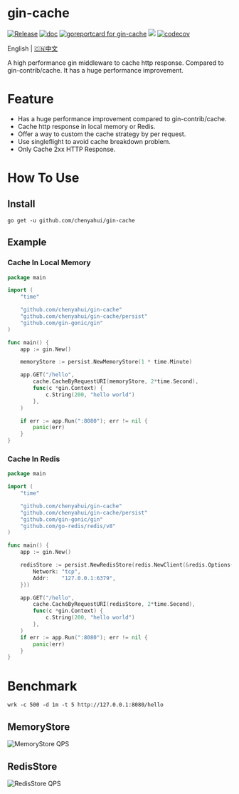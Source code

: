 # gin-cache

[![Release](https://img.shields.io/github/release/chenyahui/gin-cache.svg?style=flat-square)](https://github.com/chenyahui/gin-cache/releases)
[![doc](https://img.shields.io/badge/go.dev-doc-007d9c?style=flat-square&logo=read-the-docs)](https://pkg.go.dev/github.com/chenyahui/gin-cache)
[![goreportcard for gin-cache](https://goreportcard.com/badge/github.com/chenyahui/gin-cache)](https://goreportcard.com/report/github.com/chenyahui/gin-cache)
![](https://img.shields.io/badge/license-MIT-green)
[![codecov](https://codecov.io/gh/chenyahui/gin-cache/branch/main/graph/badge.svg?token=MX8Z4D5RZS)](https://codecov.io/gh/chenyahui/gin-cache)

English | [🇨🇳中文](README_ZH.md)

A high performance gin middleware to cache http response. Compared to gin-contrib/cache. It has a huge performance
improvement.

# Feature

* Has a huge performance improvement compared to gin-contrib/cache.
* Cache http response in local memory or Redis.
* Offer a way to custom the cache strategy by per request.
* Use singleflight to avoid cache breakdown problem.
* Only Cache 2xx HTTP Response.

# How To Use

## Install

```
go get -u github.com/chenyahui/gin-cache
```

## Example

### Cache In Local Memory

```go
package main

import (
	"time"

	"github.com/chenyahui/gin-cache"
	"github.com/chenyahui/gin-cache/persist"
	"github.com/gin-gonic/gin"
)

func main() {
	app := gin.New()

	memoryStore := persist.NewMemoryStore(1 * time.Minute)

	app.GET("/hello",
		cache.CacheByRequestURI(memoryStore, 2*time.Second),
		func(c *gin.Context) {
			c.String(200, "hello world")
		},
	)

	if err := app.Run(":8080"); err != nil {
		panic(err)
	}
}
```

### Cache In Redis

```go
package main

import (
	"time"

	"github.com/chenyahui/gin-cache"
	"github.com/chenyahui/gin-cache/persist"
	"github.com/gin-gonic/gin"
	"github.com/go-redis/redis/v8"
)

func main() {
	app := gin.New()

	redisStore := persist.NewRedisStore(redis.NewClient(&redis.Options{
		Network: "tcp",
		Addr:    "127.0.0.1:6379",
	}))

	app.GET("/hello",
		cache.CacheByRequestURI(redisStore, 2*time.Second),
		func(c *gin.Context) {
			c.String(200, "hello world")
		},
	)
	if err := app.Run(":8080"); err != nil {
		panic(err)
	}
}
```

# Benchmark

```
wrk -c 500 -d 1m -t 5 http://127.0.0.1:8080/hello
```

## MemoryStore

![MemoryStore QPS](https://www.cyhone.com/img/gin-cache/memory_cache_qps.png)

## RedisStore

![RedisStore QPS](https://www.cyhone.com/img/gin-cache/redis_cache_qps.png)
